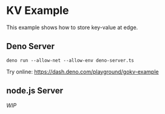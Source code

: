 # KV Example

This example shows how to store key-value at edge.

## Deno Server

```
deno run --allow-net --allow-env deno-server.ts
```

Try online: https://dash.deno.com/playground/gokv-example

## node.js Server

_WIP_
